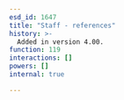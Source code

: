 ```yaml
---
esd_id: 1647
title: "Staff - references"
history: >-
  Added in version 4.00.
function: 119
interactions: []
powers: []
internal: true

---
```




